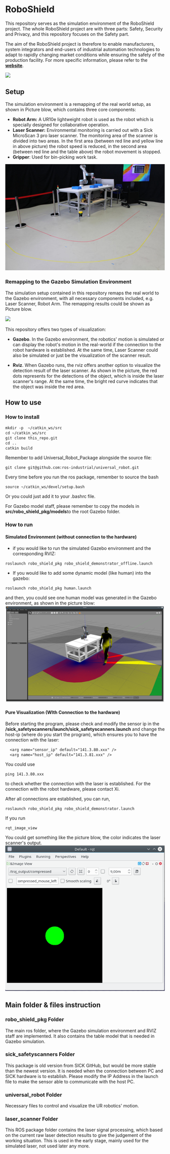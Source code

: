 # RoboShield
This repository serves as the simulation environment of the RoboShield project. The whole RoboShield project are with three parts: Safety, Security and Privacy, and this repository focuses on the Safety part. 

The aim of the RoboShield project is therefore to enable manufacturers, system integrators and end-users of industrial automation technologies to adapt to rapidly changing market conditions while ensuring the safety of the production facility. For more specific information, please refer to the [**website**](https://www.roboshield-bw.de/).


![](utils/image/robo_shield_logo.png)


## Setup

The simulation environment is a remapping of the real world setup, as shown in Picture blow, which contains three core components:
- **Robot Arm:** A UR10e lightweight robot is used as the robot which is specially designed for collaborative operation.
- **Laser Scanner:** Environmental monitoring is carried out with a Sick MicroScan 3 pro laser scanner. The monitoring area of the scanner is divided into two areas. In the first area (between red line and yellow line in above picture) the robot speed is reduced, in the second area (between red line and the table above) the robot movement is stopped.
- **Gripper**: Used for bin-picking work task.

![](utils/image/demonstrator_real_world.JPG)


### Remapping to the Gazebo Simulation Environment 

The simulation setup contained in this repository remaps the real world to the Gazebo environment, with all 
necessary components included, e.g. Laser Scanner, Robot Arm. The remapping results could be shown as Picture blow.

![](utils/image/visual_gazebo_rviz.gif)

This repository offers two types of visualization:

- **Gazebo**. In the Gazebo environment, the robotics' motion is simulated or can display the robot's motion in the real-world
if the connection to the robot hardware is established. At the same time, Laser Scanner could also be simulated or just be the 
visualization of the scanner result.

- **Rviz**. When Gazebo runs, the rviz offers another option to visualize the detection result of the laser scanner. As shown in
the picture, the red dots represents for the detections of the object, which is inside the laser scanner's range. At the same
time, the bright red  curve indicates that the object was inside the red area.

## How to use

### How to install

```shell script
mkdir -p  ~/catkin_ws/src
cd ~/catkin_ws/src
git clone this_repo.git
cd ..
catkin build
```
Remember to add Universal_Robot_Package alongside the source file:
```shell script
git clone git@github.com:ros-industrial/universal_robot.git
```
Every time before you run the ros package, remember to source the bash
```shell script
source ~/catkin_ws/devel/setup.bash
```
Or you could just add it to your .bashrc file.

For Gazebo model staff, please remember to copy the models in **src/robo_shield_pkg/models**to the root Gazebo folder.
### How to run

#### Simulated Environment (without connection to the hardware) 

- if you would like to run the simulated Gazebo environment and the corresponding RVIZ:
```shell script
roslaunch robo_shield_pkg robo_shield_demonstrator_offline.launch
```

- If you would like to add some dynamic model (like human) into the gazebo: 
```shell script
roslaunch robo_shield_pkg human.launch
```
and then, you could see one human model was generated in the Gazebo environment, as shown in the
picture blow:
![](utils/image/visual_with_human.png)

#### Pure Visualization (WIth Connection to the hardware)

Before starting the program, please check and modify the sensor ip in the **/sick_safetyscanners/launch/sick_safetyscanners.launch**
and change the host-ip (where do you start the program), which ensures you to have the connection with the laser:
```shell script
  <arg name="sensor_ip" default="141.3.80.xxx" />
  <arg name="host_ip" default="141.3.81.xxx" />
```
You could use
```shell script
ping 141.3.80.xxx
```
to check whether the connection with the laser is established. For the connection with the robot hardware, please 
contact Xi.

After all connections are established, you can run,
```shell script
roslaunch robo_shield_pkg robo_shield_demonstrator.launch
```
If you run
```shell script
rqt_image_view
```
You could get something like the picture blow, the color indicates the laser scanner's output.
![](utils/image/visual_gazebo_with_rqt_image.jpg)


## Main folder & files instruction

### robo_shield_pkg Folder

The main ros folder, where the Gazebo simulation environment and RVIZ staff are implemented. It also contains the table
model that is needed in Gazebo simulation.

### sick_safetyscanners Folder
This package is old version from SICK GitHub, but would be more stable than the newest version. It is needed 
when the connection between PC and SICK hardware is to establish. Please modify the IP Address in the launch file
to make the sensor able to communicate with the host PC.

### universal_robot Folder
Necessary files to control and visualize the UR robotics' motion. 

### laser_scanner Folder
This ROS package folder contains the laser signal processing, which based on the current raw laser detection results to give
the judgement of the working situation. This is used in the early stage, mainly used for the simulated laser, not used later any
more. 
